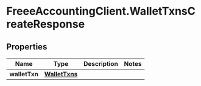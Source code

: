# FreeeAccountingClient.WalletTxnsCreateResponse

## Properties
Name | Type | Description | Notes
------------ | ------------- | ------------- | -------------
**walletTxn** | [**WalletTxns**](WalletTxns.md) |  | 



